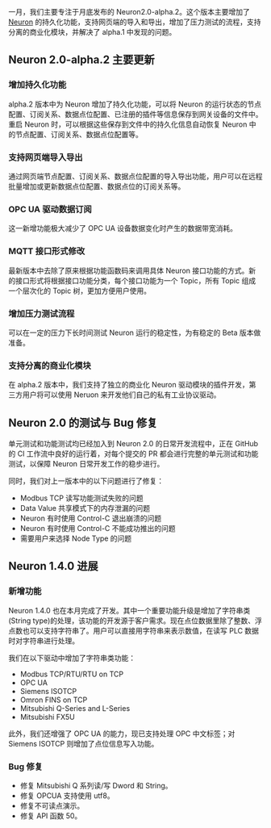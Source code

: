 一月，我们主要专注于月底发布的 Neuron2.0-alpha.2。这个版本主要增加了 [Neuron](https://www.emqx.com/en/products/neuron) 的持久化功能，支持网页端的导入和导出，增加了压力测试的流程，支持分离的商业化模块，并解决了 alpha.1 中发现的问题。

## Neuron 2.0-alpha.2 主要更新

### 增加持久化功能

alpha.2 版本中为 Neuron 增加了持久化功能，可以将 Neuron 的运行状态的节点配置、订阅关系、数据点位配置、已注册的插件等信息保存到网关设备的文件中。重启 Neuron 时，可以根据这些保存到文件中的持久化信息自动恢复 Neuron 中的节点配置、订阅关系、数据点位配置等。

### 支持网页端导入导出

通过网页端节点配置、订阅关系、数据点位配置的导入导出功能，用户可以在远程批量增加或更新数据点位配置、数据点位的订阅关系等。

### OPC UA 驱动数据订阅

这一新增功能极大减少了 OPC UA 设备数据变化时产生的数据带宽消耗。

### MQTT 接口形式修改

最新版本中去除了原来根据功能函数码来调用具体 Neuron 接口功能的方式。新的接口形式将根据接口功能分类，每个接口功能为一个 Topic，所有 Topic 组成一个层次化的 Topic 树，更加方便用户使用。

### 增加压力测试流程

可以在一定的压力下长时间测试 Neuron 运行的稳定性，为有稳定的 Beta 版本做准备。

### 支持分离的商业化模块

在 alpha.2 版本中，我们支持了独立的商业化 Neuron 驱动模块的插件开发，第三方用户将可以使用 Neruon 来开发他们自己的私有工业协议驱动。

## Neuron 2.0 的测试与 Bug 修复

单元测试和功能测试均已经加入到 Neuron 2.0 的日常开发流程中，正在 GitHub 的 CI 工作流中良好的运行着，对每个提交的 PR 都会进行完整的单元测试和功能测试，以保障 Neuron 日常开发工作的稳步进行。

同时，我们对上一版本中的以下问题进行了修复：

- Modbus TCP 读写功能测试失败的问题
- Data Value 共享模式下的内存泄漏的问题
- Neuron 有时使用 Control-C 退出崩溃的问题
- Neuron 有时使用 Control-C 不能成功推出的问题
- 需要用户来选择 Node Type 的问题

## Neuron 1.4.0 进展

### 新增功能

Neuron 1.4.0 也在本月完成了开发。其中一个重要功能升级是增加了字符串类(String type)的处理，该功能的开发源于客户需求。现在点位数据里除了整数、浮点数也可以支持字符串了。用户可以直接用字符串来表示数值，在读写 PLC 数据时对字符串进行处理。

我们在以下驱动中增加了字符串类功能：

- Modbus TCP/RTU/RTU on TCP
- OPC UA
- Siemens ISOTCP
- Omron FINS on TCP
- Mitsubishi Q-Series and L-Series
- Mitsubishi FX5U

此外，我们还增强了 OPC UA 的能力，现已支持处理 OPC 中文标签；对 Siemens ISOTCP 则增加了点位信息写入功能。

### Bug 修复

- 修复 Mitsubishi Q 系列读/写 Dword 和 String。
- 修复 OPCUA 支持使用 utf8。
- 修复不可读点演示。
- 修复 API 函数 50。
